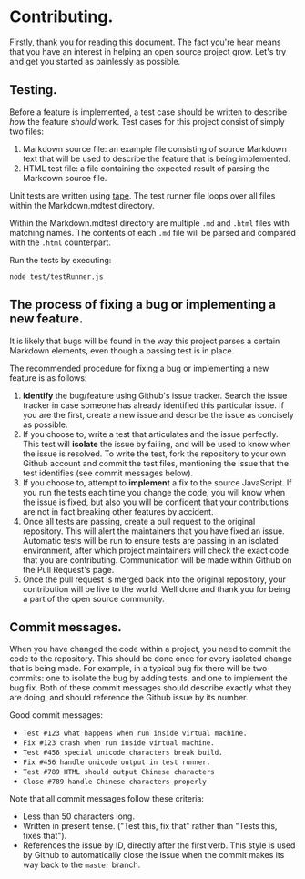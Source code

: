 # Contributing.

Firstly, thank you for reading this document. The fact you're hear means that you have an interest in helping an open source project grow. Let's try and get you started as painlessly as possible.

## Testing.

Before a feature is implemented, a test case should be written to describe _how_ the feature _should_ work. Test cases for this project consist of simply two files:

1. Markdown source file: an example file consisting of source Markdown text that will be used to describe the feature that is being implemented.
2. HTML test file: a file containing the expected result of parsing the Markdown source file.

Unit tests are written using [tape]. The test runner file loops over all files within the Markdown.mdtest directory.

Within the Markdown.mdtest directory are multiple `.md` and `.html` files with matching names. The contents of each `.md` file will be parsed and compared with the `.html` counterpart.

Run the tests by executing:

```
node test/testRunner.js
```

## The process of fixing a bug or implementing a new feature.

It is likely that bugs will be found in the way this project parses a certain Markdown elements, even though a passing test is in place.

The recommended procedure for fixing a bug or implementing a new feature is as follows:

1. **Identify** the bug/feature using Github's issue tracker. Search the issue tracker in case someone has already identified this particular issue. If you are the first, create a new issue and describe the issue as concisely as possible.
2. If you choose to, write a test that articulates and the issue perfectly. This test will **isolate** the issue by failing, and will be used to know when the issue is resolved. To write the test, fork the repository to your own Github account and commit the test files, mentioning the issue that the test identifies (see commit messages below).
3. If you choose to, attempt to **implement** a fix to the source JavaScript. If you run the tests each time you change the code, you will know when the issue is fixed, but also you will be confident that your contributions are not in fact breaking other features by accident.
4. Once all tests are passing, create a pull request to the original repository. This will alert the maintainers that you have fixed an issue. Automatic tests will be run to ensure tests are passing in an isolated environment, after which project maintainers will check the exact code that you are contributing. Communication will be made within Github on the Pull Request's page.
5. Once the pull request is merged back into the original repository, your contribution will be live to the world. Well done and thank you for being a part of the open source community.

## Commit messages.

When you have changed the code within a project, you need to commit the code to the repository. This should be done once for every isolated change that is being made. For example, in a typical bug fix there will be two commits: one to isolate the bug by adding tests, and one to implement the bug fix. Both of these commit messages should describe exactly what they are doing, and should reference the Github issue by its number.

Good commit messages:

* `Test #123 what happens when run inside virtual machine.`
* `Fix #123 crash when run inside virtual machine.`
* `Test #456 special unicode characters break build.`
* `Fix #456 handle unicode output in test runner.`
* `Test #789 HTML should output Chinese characters`
* `Close #789 handle Chinese characters properly`

Note that all commit messages follow these criteria:

* Less than 50 characters long.
* Written in present tense. ("Test this, fix that" rather than "Tests this, fixes that").
* References the issue by ID, directly after the first verb. This style is used by Github to automatically close the issue when the commit makes its way back to the `master` branch.

[tape]: https://github.com/substack/tape